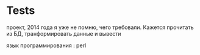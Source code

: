 # Tests


проект, 2014 года
я уже не помню, чего требовали.
Кажется прочитать из БД, транформировать данные и вывести

язык  программирования : perl


